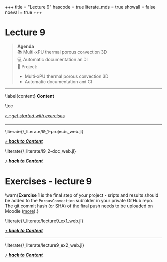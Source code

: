 +++
title = "Lecture 9"
hascode = true
literate_mds = true
showall = false
noeval = true
+++

# Lecture 9

> **Agenda**\
> :books: Multi-xPU thermal porous convection 3D\
> :computer: Automatic documentation an CI\
> :construction: Project:
> - Multi-xPU thermal porous convection 3D
> - Automatic documentation and CI

---

\label{content}
**Content**

\toc

[_👉 get started with exercises_](#exercises_-_lecture_9)

---

\literate{/_literate/l9_1-projects_web.jl}

[⤴ _**back to Content**_](#content)

\literate{/_literate/l9_2-doc_web.jl}

[⤴ _**back to Content**_](#content)

# Exercises - lecture 9

\warn{**Exercise 1** is the final step of your project - sripts and results should be added to the `PorousConvection` subfolder in your private GitHub repo. The git commit hash (or SHA) of the final push needs to be uploaded on Moodle ([more](/homework)).}

\literate{/_literate/lecture9_ex1_web.jl}

[⤴ _**back to Content**_](#content)

---

\literate{/_literate/lecture9_ex2_web.jl}

[⤴ _**back to Content**_](#content)
